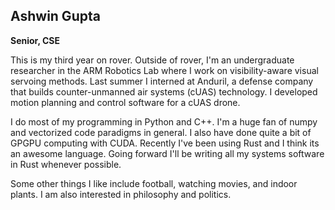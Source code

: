 ## Ashwin Gupta

**Senior, CSE**

This is my third year on rover. Outside of rover, I'm an undergraduate researcher in the ARM Robotics Lab where I work on visibility-aware visual servoing methods. Last summer I interned at Anduril, a defense company that builds counter-unmanned air systems (cUAS) technology. I developed motion planning and control software for a cUAS drone. 

I do most of my programming in Python and C++. I'm a huge fan of numpy and vectorized code paradigms in general. I also have done quite a bit of GPGPU computing with CUDA. Recently I've been using Rust and I think its an awesome language. Going forward I'll be writing all my systems software in Rust whenever possible.

Some other things I like include football, watching movies, and indoor plants. I am also interested in philosophy and politics. 